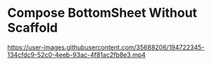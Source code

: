 # Compose BottomSheet Without Scaffold





https://user-images.githubusercontent.com/35688206/194722345-134cfdc9-52c0-4eeb-93ac-4f81ac2fb8e3.mp4

